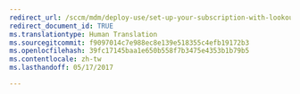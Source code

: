 ```yaml
---
redirect_url: /sccm/mdm/deploy-use/set-up-your-subscription-with-lookout
redirect_document_id: TRUE
ms.translationtype: Human Translation
ms.sourcegitcommit: f9097014c7e988ec8e139e518355c4efb19172b3
ms.openlocfilehash: 39fc17145baa1e650b558f7b3475e4353b1b79b5
ms.contentlocale: zh-tw
ms.lasthandoff: 05/17/2017

---
```



